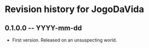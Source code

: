 # Revision history for JogoDaVida

## 0.1.0.0 -- YYYY-mm-dd

* First version. Released on an unsuspecting world.
